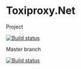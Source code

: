 Toxiproxy.Net
=============

Project

[![Build status](https://ci.appveyor.com/api/projects/status/82gfuh999hq15sgo?svg=true)](https://ci.appveyor.com/project/mdevilliers/toxiproxy-net)

Master branch

[![Build status](https://ci.appveyor.com/api/projects/status/82gfuh999hq15sgo/branch/master?svg=true)](https://ci.appveyor.com/project/mdevilliers/toxiproxy-net/branch/master)